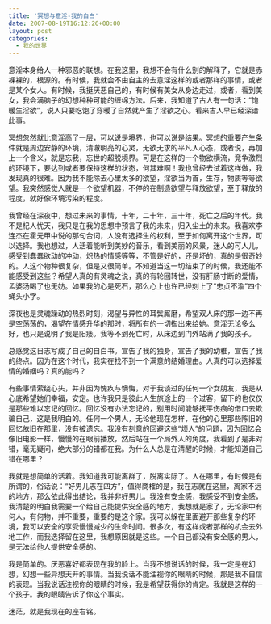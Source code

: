 ```yaml
---
title: '冥想与意淫-我的自白'
date: 2007-08-19T16:12:26+00:00
layout: post
categories:
  - 我的世界
---
```


意淫本身给人一种邪恶的联想。在我这里，我想不会有什么别的解释了，它就是赤裸裸的，根源的。有时候，我就会不由自主的去意淫这样的或者那样的事情，或者是某个女人。有时候，我挺厌恶自己的，有时候有美女从身边走过，或者，看到美女，我会满脑子的幻想种种可能的缠绵方法。后来，我知道了古人有一句话：“饱暖生淫欲”，说人只要吃饱了穿暖了自然就产生了淫欲之心。看来古人早已经深谙此事。

冥想忽然就比意淫高了一层，可以说是境界，也可以说是结果。冥想的重要产生条件就是周边安静的环境，清澈明亮的心灵，无欲无求的平凡人心态，或者说，再加上一个含义，就是忘我，忘世的超脱境界。可是在这样的一个物欲横流，竞争激烈的环境下，要达到或者要保持这样的状态，何其难啊！我也曾经去试着这样做，我发现真的很难。因为我不能除去心里太多的欲望，淫欲当为首，生存，物质等等欲望。我突然感觉人就是一个欲望机器，不停的在制造欲望与释放欲望，至于释放的程度，就好像环境污染的程度。
<!--more-->
我曾经在深夜中，想过未来的事情，十年，二十年，三十年，死亡之后的年代。我不是杞人忧天，我只是在我的思想中预言了我的未来，归入尘土的未来。我喜欢李连杰在霍元甲中说的那句台词，人没有选择生的权利，至于如何离开这个世界，可以选择。我也想过，人活着能听到美妙的音乐，看到美丽的风景，迷人的可人儿，感受到蠢蠢欲动的冲动，炽热的情感等等，不管是好的，还是坏的，真的是很奇妙的。人这个物种很复杂，但是又很简单。不知道当这一切结束了的时候，我还能不能感受到这些？希望人真的有灵魂之说，真的有轮回转世，没有肝肠寸断的爱情，孟婆汤喝了也无妨。如果我的心是死石，那么心上也许已经刻上了“忠贞不渝”四个蝇头小字。

深夜也是灵魂躁动的热烈时刻，渴望与异性的耳鬓厮磨，希望双人床的那一边不再是空荡荡的，渴望在情感升华的那时，将所有的一切掏出来给她。意淫无论多么好，也只是说明了我是阳痿。我等不到死亡时，从床边到门外站满了我的孩子。

总感觉这日志写成了自己的自白书。宣告了我的独身，宣告了我的幼稚，宣告了我的终点。因为在这个时代，我实在找不到一个满意的结婚理由。人真的可以选择爱情的婚姻吗？真的能吗？

有些事情萦绕心头，并非因为愧疚与懊悔，对于我谈过的任何一个女朋友，我是从心底希望她们幸福，安定。也许我只是彼此人生旅途上的一个过客，留下的也仅仅是那些难以忘记的回忆。回忆没有办法忘记的，别用时间能够抚平伤痕的借口去欺骗自己，这是我明白的。任何一个男人，无论他现在怎样，在他的心里那些陈旧的回忆依旧在那里，没有被遗忘。我没有刻意的回避这些“烦人”的问题，因为回忆会像旧电影一样，慢慢的在眼前播放，然后站在一个局外人的角度，我看到了是非对错，毫无疑问，绝大部分的错都在我。为什么人总是在清醒的时候，才能知道自己错在哪里？

我就是想简单的活着。我知道我可能离群了，脱离实际了。人在哪里，有时候是有所谓的，俗话说：“好男儿志在四方”，值得商榷的是，我在志就在这里，离家不远的地方，那么依此得出结论，我并非好男儿。我没有安全感，我感受不到安全感，我清楚的明白我需要一个给自己能提供安全感的地方，我想就是家了，无论家中有何人，有何物，并不重要，重要的是这个家。我可以躲在里面避开那些复杂的环境，我可以安全的享受慢慢减少的生命时间。很多次，有这样或者那样的机会去外地工作，而我选择留在这里，我想原因就是这些。一个自己都没有安全感的男人，是无法给他人提供安全感的。

我是简单的。厌恶喜好都表现在我的脸上。当我不想说话的时候，我一定是在幻想，幻想一些异想天开的事情。当我说话不能注视你的眼睛的时候，那是我不自信的表现。当我说话注视你的眼睛的时候，我是希望获得你的肯定。我就是这样的一个孩子。我的眼睛告诉了你这个事实。

迷茫，就是我现在的座右铭。
